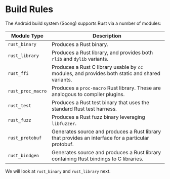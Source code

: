 # Build Rules

The Android build system (Soong) supports Rust via a number of modules:

| Module Type       | Description                                                                                        |
| ----------------- | -------------------------------------------------------------------------------------------------- |
| `rust_binary`     | Produces a Rust binary.                                                                            |
| `rust_library`    | Produces a Rust library, and provides both `rlib` and `dylib` variants.                            |
| `rust_ffi`        | Produces a Rust C library usable by `cc` modules, and provides both static and shared variants.    |
| `rust_proc_macro` | Produces a `proc-macro` Rust library. These are analogous to compiler plugins.                     |
| `rust_test`       | Produces a Rust test binary that uses the standard Rust test harness.                              |
| `rust_fuzz`       | Produces a Rust fuzz binary leveraging `libfuzzer`.                                                |
| `rust_protobuf`   | Generates source and produces a Rust library that provides an interface for a particular protobuf. |
| `rust_bindgen`    | Generates source and produces a Rust library containing Rust bindings to C libraries.              |

We will look at `rust_binary` and `rust_library` next.
